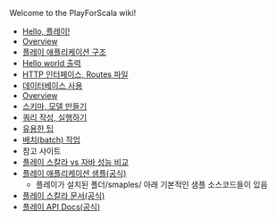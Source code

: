 Welcome to the PlayForScala wiki!

 - [Hello, 플레이!](https://github.com/kpug/playforscala/blob/master/wiki/Hello%20플레이.md)
  - [Overview](https://github.com/kpug/playforscala/blob/master/wiki/Hello%20플레이.md#overview)
  - [플레이 애플리케이션 구조](https://github.com/kpug/playforscala/blob/master/wiki/Hello%20플레이.md#플레이-애플리케이션-구조)
  - [Hello world 출력](https://github.com/kpug/playforscala/blob/master/wiki/Hello%20플레이.md#hello-world-출력)
 - [HTTP 인터페이스, Routes 파일](https://github.com/kpug/playforscala/blob/master/wiki/Chapter4.md)
 - [데이터베이스 사용](https://github.com/kpug/playforscala/blob/master/wiki/데이터베이스%20사용.md)
  - [Overview](https://github.com/kpug/playforscala/blob/master/wiki/데이터베이스%20사용.md#overview) 
  - [스키마, 모델 만들기](https://github.com/kpug/playforscala/blob/master/wiki/데이터베이스%20사용.md#스키마-모델-만들기)
  - [쿼리 작성, 실행하기](https://github.com/kpug/playforscala/blob/master/wiki/데이터베이스%20사용.md#쿼리-작성-실행)
 - [유용한 팁](https://github.com/kpug/playforscala/blob/master/wiki/유용한%20팁.md)
  - [배치(batch) 작업](https://github.com/kpug/playforscala/blob/master/wiki/유용한%20팁.md#배치-작업)
 - 참고 사이트
  - [플레이 스칼라 vs 자바 성능 비교](http://playframework.github.io/prune/) 
  - [플레이 애플리케이션 샘플(공식)](https://www.playframework.com/documentation/2.0/Samples)
    - 플레이가 설치된 폴더/smaples/ 아래 기본적인 샘플 소스코드들이 있음
  - [플레이 스칼라 문서(공식)](https://www.playframework.com/documentation/2.3.x/ScalaHome)
  - [플레이 API Docs(공식)](https://www.playframework.com/documentation/2.0.x/api/scala/index.html#package)
